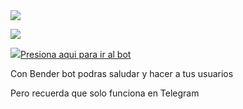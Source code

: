 <img src="https://www.dropbox.com/s/5zja9cz3vsq4658/Bender_l.png">

<a href="https://github.com/v2414/benderbot-/blob/master/LICENSE"><img src="https://img.shields.io/badge/License-MIT-blue.svg"></a>

<p><a href="https://t.me/Official_bender_bot"><img src="https://img.icons8.com/color/48/000000/telegram-app.png"/>Presiona aqui para ir al bot</a></p>

Con Bender bot podras saludar y hacer a tus usuarios 

Pero recuerda que solo funciona en Telegram
